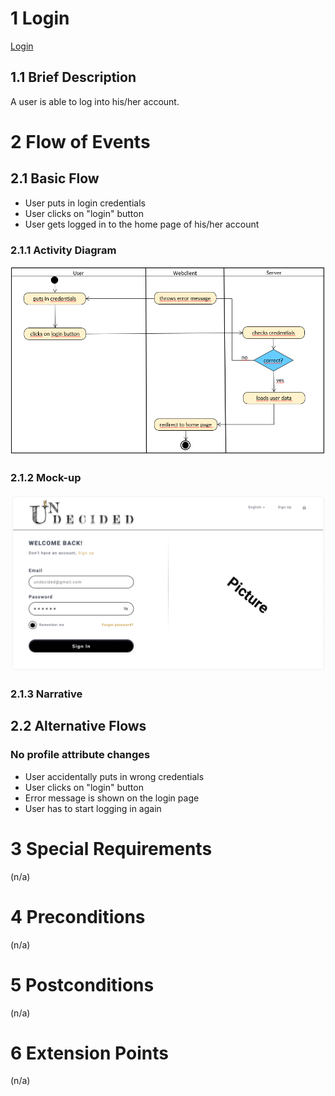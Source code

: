 # 1 Login
[Login](https://github.com/2002chris/UNDECIDED_DOCS/blob/master/docs/SRS/SRS.md#312-login)

## 1.1 Brief Description
A user is able to log into his/her account.
# 2 Flow of Events
## 2.1 Basic Flow

- User puts in login credentials
- User clicks on "login" button
- User gets logged in to the home page of his/her account
    
### 2.1.1 Activity Diagram
![Organization Application Activity Diagram](login.png)

### 2.1.2 Mock-up
![](login-mockup.png)

### 2.1.3 Narrative

## 2.2 Alternative Flows
### No profile attribute changes

- User accidentally puts in wrong credentials
- User clicks on "login" button
- Error message is shown on the login page
- User has to start logging in again


# 3 Special Requirements
(n/a)

# 4 Preconditions
(n/a)

# 5 Postconditions
(n/a)

# 6 Extension Points
(n/a)
